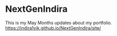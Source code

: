 # NextGenIndira
This is my May Months updates about my portfolio.<br/>
https://indira1vik.github.io/NextGenIndira/site/
